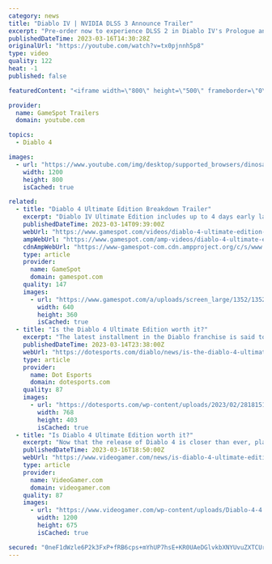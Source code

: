```yaml
---
category: news
title: "Diablo IV | NVIDIA DLSS 3 Announce Trailer"
excerpt: "Pre-order now to experience DLSS 2 in Diablo IV's Prologue and first act between March 17th to 19th and in the Open Beta from ..."
publishedDateTime: 2023-03-16T14:30:28Z
originalUrl: "https://youtube.com/watch?v=tx0pjnnh5p8"
type: video
quality: 122
heat: -1
published: false

featuredContent: "<iframe width=\"800\" height=\"500\" frameborder=\"0\" src=\"https://www.youtube.com/embed/tx0pjnnh5p8\" allow=\"accelerometer; autoplay; encrypted-media; gyroscope; picture-in-picture\" allowfullscreen></iframe>"

provider:
  name: GameSpot Trailers
  domain: youtube.com

topics:
  - Diablo 4

images:
  - url: "https://www.youtube.com/img/desktop/supported_browsers/dinosaur.png"
    width: 1200
    height: 800
    isCached: true

related:
  - title: "Diablo 4 Ultimate Edition Breakdown Trailer"
    excerpt: "Diablo IV Ultimate Edition includes up to 4 days early launch access, exclusive in-game mounts, the Accelerated Seasonal Battle Pass Unlock, and more! Diablo IV is available on June 6th, 2023. Return to Darkness with endless demons to slaughter ..."
    publishedDateTime: 2023-03-14T09:39:00Z
    webUrl: "https://www.gamespot.com/videos/diablo-4-ultimate-edition-breakdown-trailer/2300-6460851/"
    ampWebUrl: "https://www.gamespot.com/amp-videos/diablo-4-ultimate-edition-breakdown-trailer/2300-6460851/"
    cdnAmpWebUrl: "https://www-gamespot-com.cdn.ampproject.org/c/s/www.gamespot.com/amp-videos/diablo-4-ultimate-edition-breakdown-trailer/2300-6460851/"
    type: article
    provider:
      name: GameSpot
      domain: gamespot.com
    quality: 147
    images:
      - url: "https://www.gamespot.com/a/uploads/screen_large/1352/13527689/4112039-diabloiv_ultimateeditionbreakdown.mp4.00_00_04_01.still001.jpg"
        width: 640
        height: 360
        isCached: true
  - title: "Is the Diablo 4 Ultimate Edition worth it?"
    excerpt: "The latest installment in the Diablo franchise is said to provide the ultimate action RPG experience. In Diablo -like fashion, there will be countless enemies, hellish dungeons, and epic loot for you ..."
    publishedDateTime: 2023-03-14T23:38:00Z
    webUrl: "https://dotesports.com/diablo/news/is-the-diablo-4-ultimate-edition-worth-it"
    type: article
    provider:
      name: Dot Esports
      domain: dotesports.com
    quality: 87
    images:
      - url: "https://dotesports.com/wp-content/uploads/2023/02/28181511/diablo-4-1.png?resize=768,403"
        width: 768
        height: 403
        isCached: true
  - title: "Is Diablo 4 Ultimate Edition worth it?"
    excerpt: "Now that the release of Diablo 4 is closer than ever, players are starting to ask questions about the different editions that Blizzard has on offer. NOW READ: Is Diablo 4 Deluxe Edition worth it? A ..."
    publishedDateTime: 2023-03-16T18:50:00Z
    webUrl: "https://www.videogamer.com/news/is-diablo-4-ultimate-edition-worth-it/"
    type: article
    provider:
      name: VideoGamer.com
      domain: videogamer.com
    quality: 87
    images:
      - url: "https://www.videogamer.com/wp-content/uploads/Diablo-4-4.jpg"
        width: 1200
        height: 675
        isCached: true

secured: "0neF1dWzle6P2k3FxP+fRB6cps+mYhUP7hsE+KR0UAeDGlvkbXNYUvuZXTCUrXZSZ6kXBXljTjip3I7a7kGMjCI0+bF/wRHShwKxjjTfCDIMroQrEkShKrMSi//wH1bKuwZCQhB/nCTXKCEvL0wPwkEg0v0fcA1fZA2jwuKWOH6APVl2LWOdVoNMlLJpnR8D1IupqQmc/RDgnB7EQ+ndXYVi/yL+bwB//3/bqXtao2CGu1YQEZk7+hrkDkh5w8MerTznNJtCNDhuKXJeRytETeagzhfq7R5eMqflIMVDrok/rYJMabafO5uukyHga9tqzgve0htpuA8Mt+89+jtjx7wXwIAcsykRxGKGG95QgoBxEQx+xhWBPWyNlZY9Hh6IWLYAs0XY+knEHpuchGrntw==;4rvW28jD5thC4KS6/t0dXg=="
---
```


